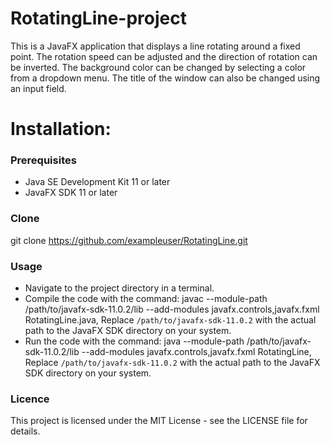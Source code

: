 # **RotatingLine-project**
This is a JavaFX application that displays a line rotating around a fixed point.
The rotation speed can be adjusted and the direction of rotation can be inverted.
The background color can be changed by selecting a color from a dropdown menu. The title of the window can also be changed using an input field.

# Installation:
### Prerequisites
* Java SE Development Kit 11 or later
* JavaFX SDK 11 or later

### Clone
git clone https://github.com/exampleuser/RotatingLine.git

### Usage
* Navigate to the project directory in a terminal.
* Compile the code with the command:
 javac --module-path /path/to/javafx-sdk-11.0.2/lib --add-modules javafx.controls,javafx.fxml RotatingLine.java, 
 Replace `/path/to/javafx-sdk-11.0.2` with the actual path to the JavaFX SDK directory on your system.
* Run the code with the command:
java --module-path /path/to/javafx-sdk-11.0.2/lib --add-modules javafx.controls,javafx.fxml RotatingLine, 
 Replace `/path/to/javafx-sdk-11.0.2` with the actual path to the JavaFX SDK directory on your system. 

### Licence
This project is licensed under the MIT License - see the LICENSE file for details.

